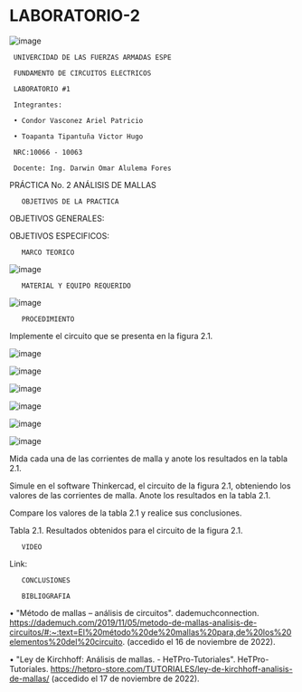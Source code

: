 # LABORATORIO-2

![image](https://user-images.githubusercontent.com/117923992/202342017-f9d9b276-be8e-467e-b5b4-34f4b383d0e6.png)

     UNIVERCIDAD DE LAS FUERZAS ARMADAS ESPE

     FUNDAMENTO DE CIRCUITOS ELECTRICOS

     LABORATORIO #1

     Integrantes:
     
     • Condor Vasconez Ariel Patricio
 
     • Toapanta Tipantuña Victor Hugo 

     NRC:10066 - 10063

     Docente: Ing. Darwin Omar Alulema Fores
     
     
PRÁCTICA No. 2 ANÁLISIS DE MALLAS
  
       OBJETIVOS DE LA PRACTICA
OBJETIVOS GENERALES:

OBJETIVOS ESPECIFICOS:

       MARCO TEORICO

![image](https://user-images.githubusercontent.com/117923992/202454283-718a6c13-0eef-47ac-a2b8-de9df7460218.png)


       MATERIAL Y EQUIPO REQUERIDO
![image](https://user-images.githubusercontent.com/117923992/202343527-9545825a-367b-4465-82d9-64ca7bd52249.png)

       PROCEDIMIENTO

Implemente el circuito que se presenta en la figura 2.1.

![image](https://user-images.githubusercontent.com/117923992/202454809-eb07bb36-85db-4513-837e-f1c474cfbc0c.png)

![image](https://user-images.githubusercontent.com/117923992/202466397-4486d756-0daf-47af-b890-d74bb13b437e.png)

![image](https://user-images.githubusercontent.com/117923992/202466471-adce0cf0-909b-47d4-972d-cfdc04ec46d7.png)

![image](https://user-images.githubusercontent.com/117923992/202466605-c2462c52-8136-4adc-b436-bc2c04a32b87.png)

![image](https://user-images.githubusercontent.com/117923992/202466649-c014b04b-7cca-45ea-b1d1-c8177cf040fc.png)

![image](https://user-images.githubusercontent.com/117923992/202466699-a1420556-5ddd-4366-9e11-9460cc367155.png)

Mida cada una de las corrientes de malla y anote los resultados en la tabla 2.1.

Simule en el software Thinkercad, el circuito de la figura 2.1, obteniendo los valores de las corrientes de malla. Anote los resultados en la tabla 2.1.

Compare los valores de la tabla 2.1 y realice sus conclusiones.

Tabla 2.1. Resultados obtenidos para el circuito de la figura 2.1.


       VIDEO
       
Link:

       CONCLUSIONES 

       BIBLIOGRAFIA

• "Método de mallas – análisis de circuitos". dademuchconnection. https://dademuch.com/2019/11/05/metodo-de-mallas-analisis-de-circuitos/#:~:text=El%20método%20de%20mallas%20para,de%20los%20elementos%20del%20circuito. (accedido el 16 de noviembre de 2022).

• "Ley de Kirchhoff: Análisis de mallas. - HeTPro-Tutoriales". HeTPro-Tutoriales. https://hetpro-store.com/TUTORIALES/ley-de-kirchhoff-analisis-de-mallas/ (accedido el 17 de noviembre de 2022).
